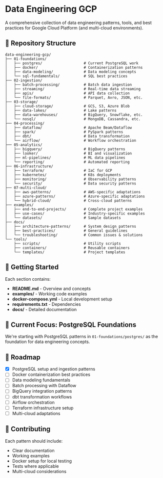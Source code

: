 # Data Engineering GCP

A comprehensive collection of data engineering patterns, tools, and best practices for Google Cloud Platform (and multi-cloud environments).

## 📁 Repository Structure

```
data-engineering-gcp/
├── 01-foundations/
│   ├── postgres/                   # Current PostgreSQL work
│   ├── docker/                     # Containerization patterns
│   ├── data-modeling/              # Data modeling concepts
│   └── sql-fundamentals/           # SQL best practices
├── 02-ingestion/
│   ├── batch-processing/           # Batch data ingestion
│   ├── streaming/                  # Real-time data streaming
│   ├── apis/                       # API data collection
│   └── file-formats/               # Parquet, Avro, JSON, etc.
├── 03-storage/
│   ├── cloud-storage/              # GCS, S3, Azure Blob
│   ├── data-lakes/                 # Lake patterns
│   ├── data-warehouses/            # BigQuery, Snowflake, etc.
│   └── nosql/                      # MongoDB, Cassandra, etc.
├── 04-processing/
│   ├── dataflow/                   # Apache Beam/Dataflow
│   ├── spark/                      # PySpark patterns
│   ├── dbt/                        # Data transformation
│   └── airflow/                    # Workflow orchestration
├── 05-analytics/
│   ├── bigquery/                   # BigQuery patterns
│   ├── looker/                     # BI and visualization
│   ├── ml-pipelines/               # ML data pipelines
│   └── reporting/                  # Automated reporting
├── 06-infrastructure/
│   ├── terraform/                  # IaC for GCP
│   ├── kubernetes/                 # K8s deployments
│   ├── monitoring/                 # Observability patterns
│   └── security/                   # Data security patterns
├── 07-multi-cloud/
│   ├── aws-patterns/               # AWS-specific adaptations
│   ├── azure-patterns/             # Azure-specific adaptations
│   └── hybrid-cloud/               # Cross-cloud patterns
├── examples/
│   ├── end-to-end-projects/        # Complete project examples
│   ├── use-cases/                  # Industry-specific examples
│   └── datasets/                   # Sample datasets
├── docs/
│   ├── architecture-patterns/      # System design patterns
│   ├── best-practices/             # General guidelines
│   └── troubleshooting/            # Common issues & solutions
└── tools/
    ├── scripts/                    # Utility scripts
    ├── containers/                 # Reusable containers
    └── templates/                  # Project templates
```

## 🎯 Getting Started

Each section contains:
- **README.md** - Overview and concepts
- **examples/** - Working code examples  
- **docker-compose.yml** - Local development setup
- **requirements.txt** - Dependencies
- **docs/** - Detailed documentation

## 🔧 Current Focus: PostgreSQL Foundations

We're starting with PostgreSQL patterns in `01-foundations/postgres/` as the foundation for data engineering concepts.

## 🚀 Roadmap

- [x] PostgreSQL setup and ingestion patterns
- [ ] Docker containerization best practices
- [ ] Data modeling fundamentals
- [ ] Batch processing with Dataflow
- [ ] BigQuery integration patterns
- [ ] dbt transformation workflows
- [ ] Airflow orchestration
- [ ] Terraform infrastructure setup
- [ ] Multi-cloud adaptations

## 🤝 Contributing

Each pattern should include:
- Clear documentation
- Working examples
- Docker setup for local testing
- Tests where applicable
- Multi-cloud considerations

